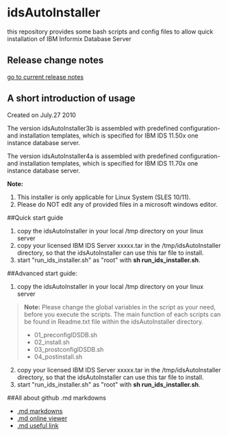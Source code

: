 # idsAutoInstaller
this repository provides some bash scripts and config files to allow quick installation of IBM Informix Database Server

## Release change notes
[go to current release notes](/RELEASE_NOTES.md/)

## A short introduction of usage
Created on July.27 2010

The version idsAutoInstaller3b is assembled with predefined configuration- and installation templates, which is specified for IBM IDS 11.50x one instance database server.

The version idsAutoInstaller4a is assembled with predefined configuration- and installation templates, which is specified for IBM IDS 11.70x one instance database server.

**Note:**

1. This installer is only applicable for Linux System (SLES 10/11).
2. Please do NOT edit any of provided files in a microsoft windows editor.

##Quick start guide

1. copy the idsAutoInstaller<X> in your local /tmp directory on your linux server
2. copy your licensed IBM IDS Server xxxxx.tar in the /tmp/idsAutoInstaller<X> directory, so that the idsAutoInstaller can use this tar file to install.
3. start "run_ids_installer.sh" as "root" with **sh run_ids_installer.sh**.


##Advanced start guide:

1. copy the idsAutoInstaller<X> in your local /tmp directory on your linux server

>**Note:** Please change the global variables in the script as your need, before you execute the scripts. The main function of each scripts can be found in Readme.txt file within the idsAutoInstaller directory. 
> 
>- 01_preconfigIDSDB.sh
>- 02_install.sh
>- 03_prostconfigIDSDB.sh
>- 04_postinstall.sh

2. copy your licensed IBM IDS Server xxxxx.tar in the /tmp/idsAutoInstaller<X> directory, so that the idsAutoInstaller can use this tar file to install.
3. start "run_ids_installer.sh" as "root" with **sh run_ids_installer.sh**.

##All about github .md markdowns

* [.md markdowns](http://daringfireball.net/projects/markdown/syntax)
* [.md online viewer](http://tmpvar.com/markdown.html)
* [.md useful link](http://stackoverflow.com/questions/10240125/working-with-readme-md-on-github-com)
